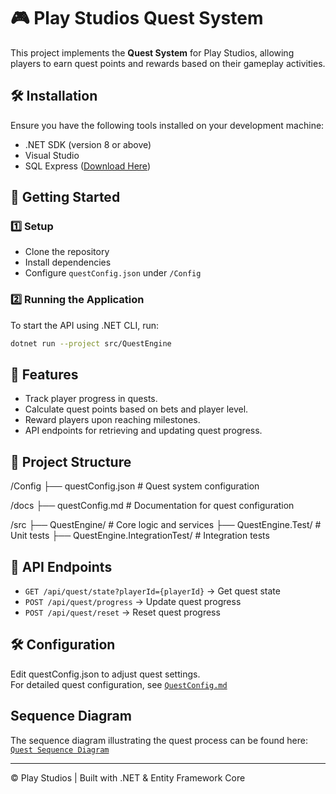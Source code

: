 ﻿# 🎮 Play Studios Quest System

This project implements the **Quest System** for Play Studios, allowing players to earn quest points and rewards based on their gameplay activities.

## 🛠 Installation

Ensure you have the following tools installed on your development machine:

- .NET SDK (version 8 or above)  
- Visual Studio  
- SQL Express ([Download Here](https://www.microsoft.com/en-us/sql-server/sql-server-downloads))  

## 🚀 Getting Started

### 1️⃣ Setup
- Clone the repository  
- Install dependencies  
- Configure `questConfig.json` under `/Config`

### 2️⃣ Running the Application
To start the API using .NET CLI, run:
```sh
dotnet run --project src/QuestEngine
```  
## 🚀 Features

- Track player progress in quests.
- Calculate quest points based on bets and player level.
- Reward players upon reaching milestones.
- API endpoints for retrieving and updating quest progress.

## 📂 Project Structure
/Config ├── questConfig.json # Quest system configuration

/docs ├── questConfig.md # Documentation for quest configuration

/src ├── QuestEngine/ # Core logic and services ├── QuestEngine.Test/ # Unit tests ├── QuestEngine.IntegrationTest/ # Integration tests

## 📌 API Endpoints
- `GET /api/quest/state?playerId={playerId}` → Get quest state  
- `POST /api/quest/progress` → Update quest progress  
- `POST /api/quest/reset` → Reset quest progress  

## 🛠️ Configuration
Edit questConfig.json to adjust quest settings.  
For detailed quest configuration, see [`QuestConfig.md`](docs/questConfig.md)

## Sequence Diagram
The sequence diagram illustrating the quest process can be found here:  
[`Quest Sequence Diagram`](docs/Quest_Sequence_Diagram.png)

---

© Play Studios | Built with .NET & Entity Framework Core